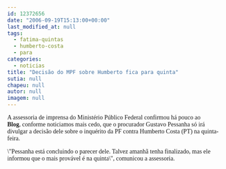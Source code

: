 ```yaml
---
id: 12372656
date: "2006-09-19T15:13:00+00:00"
last_modified_at: null
tags:
  - fatima-quintas
  - humberto-costa
  - para
categories:
  - noticias
title: "Decisão do MPF sobre Humberto fica para quinta"
sutia: null
chapeu: null
autor: null
imagem: null
---
```

<p><P><FONT face=Verdana>A assessoria de imprensa do Ministério Público Federal confirmou há pouco ao <STRONG>Blog</STRONG>,&nbsp;conforme noticiamos mais cedo,&nbsp;que o procurador Gustavo Pessanha só irá divulgar a decisão dele sobre o inquérito da PF contra Humberto Costa (PT) na quinta-feira.</FONT></P></p>
<p><P><FONT face=Verdana>\"Pessanha está concluindo o parecer dele. Talvez amanhã tenha finalizado, mas ele informou que o mais provável é na quinta\",&nbsp;comunicou a assessoria.</FONT></P> </p>
